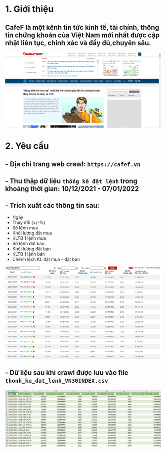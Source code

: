 # 1. Giới thiệu
## CafeF là một kênh tin tức kinh tế, tài chính, thông tin chứng khoán của Việt Nam mới nhất được cập nhật liên tục, chính xác và đầy đủ,chuyên sâu.
![cafef](assets/intro.png)

# 2. Yêu cầu
## - Địa chỉ trang web crawl: `https://cafef.vn`
## - Thu thập dữ liệu ```thống kê đặt lệnh``` trong khoảng thời gian: 10/12/2021 - 07/01/2022
## - Trích xuất các thông tin sau: 
- Ngày 
- Thay đổi (+/-%)
- Số lệnh mua
- Khối lượng đặt mua
- KLTB 1 lệnh mua
- Số lệnh đặt bán
- Khối lượng đặt bán
- KLTB 1 lệnh bán
- Chênh lệch KL đặt mua - đặt bán

![thong_tin_trich_xuat](assets/information.png)

## - Dữ liệu sau khi crawl được lưu vào file `thonh_ke_dat_lenh_VN30INDEX.csv`
![save_data](assets/csv_file.png)
